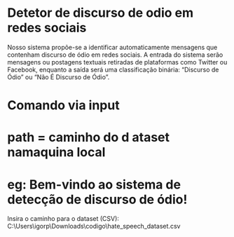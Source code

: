 # Detetor de discurso de odio em redes sociais
Nosso sistema propõe-se a identificar automaticamente mensagens que contenham discurso de ódio em redes sociais. A entrada do sistema serão mensagens ou postagens textuais retiradas de plataformas como Twitter ou Facebook, enquanto a saída será uma classificação binária: “Discurso de Ódio” ou “Não É Discurso de Ódio”.
# Comando via input
# path = caminho do d ataset namaquina local
# eg: Bem-vindo ao sistema de detecção de discurso de ódio!
Insira o caminho para o dataset (CSV): C:\Users\igorp\Downloads\codigo\hate_speech_dataset.csv 
